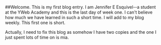 ##Welcome. 
This is my first blog entry.  I am Jennifer E Esquivel--a student at the YWeb Academy and this is the last day of week one.  I can't believe how much we have learned in such a short time.
I will add to my blog weekly. This first one is short.

Actually, I need to fix this blog as somehow I have two copies and the one I just spent lots of time on is mia.